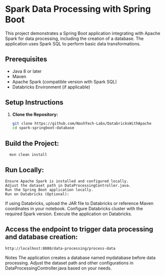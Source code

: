 # Spark Data Processing with Spring Boot

This project demonstrates a Spring Boot application integrating with Apache Spark for data processing, including the creation of a database. The application uses Spark SQL to perform basic data transformations.

## Prerequisites

- Java 8 or later
- Maven
- Apache Spark (compatible version with Spark SQL)
- Databricks Environment (if applicable)

## Setup Instructions

1. **Clone the Repository:**
   ```bash
   git clone https://github.com/NashTech-Labs/DatabricksWithApache
   cd spark-springboot-database

## Build the Project:
      mvn clean install

## Run Locally:
    Ensure Apache Spark is installed and configured locally.
    Adjust the dataset path in DataProcessingController.java.
    Run the Spring Boot application locally.
    Run on Databricks (Optional):

If using Databricks, upload the JAR file to Databricks or reference Maven coordinates in your notebook.
Configure Databricks cluster with the required Spark version.
Execute the application on Databricks.

## Access the endpoint to trigger data processing and database creation:
    http://localhost:8080/data-processing/process-data
Notes
The application creates a database named mydatabase before data processing.
Adjust the dataset path and other configurations in DataProcessingController.java based on your needs.